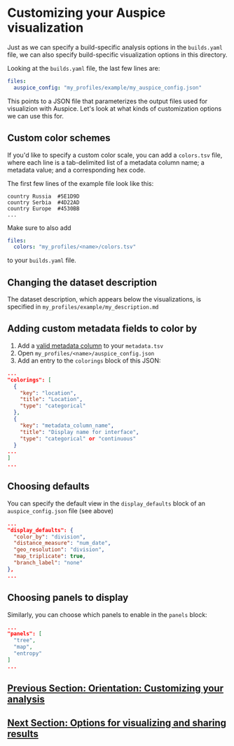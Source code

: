 # Customizing your Auspice visualization  

Just as we can specify a build-specific analysis options in the `builds.yaml` file, we can also specify build-specific visualization options in this directory.

Looking at the `builds.yaml` file, the last few lines are:  
```yaml
files:
  auspice_config: "my_profiles/example/my_auspice_config.json"
```

This points to a JSON file that parameterizes the output files used for visualizion with Auspice.
Let's look at what kinds of customization options we can use this for.


## Custom color schemes  

If you'd like to specify a custom color scale, you can add a `colors.tsv` file, where each line is a tab-delimited list of a metadata column name; a metadata value; and a corresponding hex code.   

The first few lines of the example file look like this:  
```
country	Russia	#5E1D9D
country	Serbia	#4D22AD
country	Europe	#4530BB
...
```

Make sure to also add
```yaml
files:
  colors: "my_profiles/<name>/colors.tsv"
```
to your `builds.yaml` file.


## Changing the dataset description

The dataset description, which appears below the visualizations, is specified in `my_profiles/example/my_description.md`

## Adding custom metadata fields to color by   
1. Add a [valid metadata column](data-prep.md) to your `metadata.tsv`  
2. Open `my_profiles/<name>/auspice_config.json`  
3. Add an entry to the `colorings` block of this JSON:

```json
...
"colorings": [
  {
    "key": "location",
    "title": "Location",
    "type": "categorical"
  },
  {
    "key": "metadata_column_name",
    "title": "Display name for interface",
    "type": "categorical" or "continuous"
  }
...
]
...
```

## Choosing defaults  
You can specify the default view in the `display_defaults` block of an `auspice_config.json` file (see above)
```json
...
"display_defaults": {
  "color_by": "division",
  "distance_measure": "num_date",
  "geo_resolution": "division",
  "map_triplicate": true,
  "branch_label": "none"
},
...
```

## Choosing panels to display  

Similarly, you can choose which panels to enable in the `panels` block:  
```json
...
"panels": [
  "tree",
  "map",
  "entropy"
]
...
```

## [Previous Section: Orientation: Customizing your analysis](customizing-analysis.md)
## [Next Section: Options for visualizing and sharing results](sharing.md)
